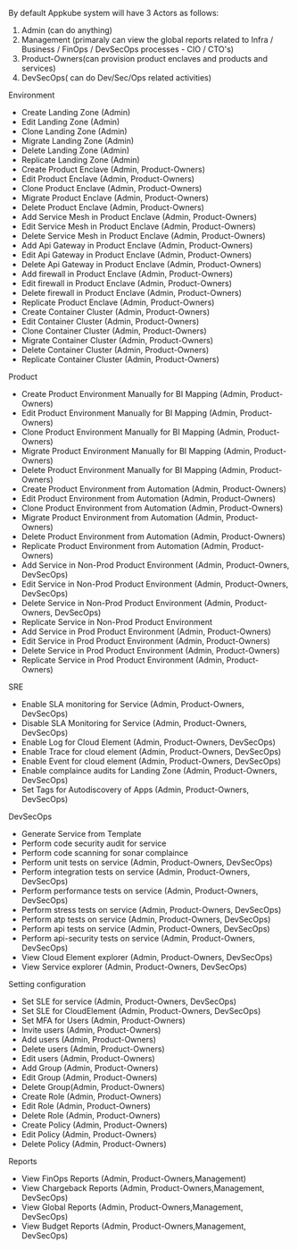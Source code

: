 By default Appkube system will have 3 Actors as follows:

1. Admin (can do anything)
2. Management (primaraly can view the global reports related to Infra / Business / FinOps / DevSecOps processes - CIO / CTO's)
3. Product-Owners(can provision product enclaves and products and services)
4. DevSecOps( can do Dev/Sec/Ops related activities)

Environment 

-	Create Landing Zone (Admin)
-	Edit Landing Zone (Admin)
-	Clone Landing Zone (Admin)
-	Migrate Landing Zone (Admin)
-	Delete Landing Zone (Admin)
-	Replicate Landing Zone (Admin)
-	Create Product Enclave (Admin, Product-Owners)
-	Edit Product Enclave (Admin, Product-Owners)
-	Clone Product Enclave (Admin, Product-Owners)
-	Migrate Product Enclave (Admin, Product-Owners)
-	Delete Product Enclave (Admin, Product-Owners)
-	Add Service Mesh in Product Enclave (Admin, Product-Owners)
-	Edit Service Mesh in Product Enclave (Admin, Product-Owners)
-	Delete Service Mesh in Product Enclave (Admin, Product-Owners)
-	Add Api Gateway in Product Enclave (Admin, Product-Owners)
-	Edit Api Gateway in Product Enclave (Admin, Product-Owners)
-	Delete Api Gateway in Product Enclave (Admin, Product-Owners)
-	Add firewall in Product Enclave (Admin, Product-Owners)
-	Edit firewall in Product Enclave (Admin, Product-Owners)
-	Delete firewall in Product Enclave (Admin, Product-Owners)
-	Replicate Product Enclave (Admin, Product-Owners)
-	Create Container Cluster (Admin, Product-Owners)
-	Edit Container Cluster (Admin, Product-Owners)
-	Clone Container Cluster (Admin, Product-Owners)
-	Migrate Container Cluster (Admin, Product-Owners)
-	Delete Container Cluster (Admin, Product-Owners)
-	Replicate Container Cluster (Admin, Product-Owners)

Product 

-	Create Product Environment Manually for BI Mapping (Admin, Product-Owners)
-	Edit Product Environment Manually for BI Mapping (Admin, Product-Owners)
-	Clone Product Environment Manually for BI Mapping (Admin, Product-Owners)
-	Migrate Product Environment Manually for BI Mapping (Admin, Product-Owners)
-	Delete Product Environment Manually for BI Mapping (Admin, Product-Owners)
-	Create Product Environment from Automation (Admin, Product-Owners)
-	Edit Product Environment from Automation (Admin, Product-Owners)
-	Clone Product Environment from Automation (Admin, Product-Owners)
-	Migrate Product Environment from Automation (Admin, Product-Owners)
-	Delete Product Environment from Automation (Admin, Product-Owners)
-	Replicate Product Environment from Automation (Admin, Product-Owners)
-	Add Service in Non-Prod Product Environment (Admin, Product-Owners, DevSecOps)
-	Edit Service in Non-Prod Product Environment (Admin, Product-Owners, DevSecOps)
-	Delete Service in Non-Prod Product Environment (Admin, Product-Owners, DevSecOps)
-	Replicate Service in Non-Prod Product Environment
-	Add Service in Prod Product Environment (Admin, Product-Owners)
-	Edit Service in Prod Product Environment (Admin, Product-Owners)
-	Delete Service in Prod Product Environment (Admin, Product-Owners)
-	Replicate Service in Prod Product Environment (Admin, Product-Owners)
	
SRE 

-	Enable SLA monitoring for Service (Admin, Product-Owners, DevSecOps)
-	Disable SLA Monitoring for Service (Admin, Product-Owners, DevSecOps)
-	Enable Log for Cloud Element (Admin, Product-Owners, DevSecOps)
-	Enable Trace for cloud element (Admin, Product-Owners, DevSecOps)
-	Enable Event for cloud element (Admin, Product-Owners, DevSecOps)
-	Enable complaince audits for Landing Zone (Admin, Product-Owners, DevSecOps)
-	Set Tags for Autodiscovery of Apps (Admin, Product-Owners, DevSecOps)

DevSecOps

-	Generate Service from Template
-	Perform code security audit for service
-	Perform code scanning for sonar complaince
-	Perform unit tests on service (Admin, Product-Owners, DevSecOps)
-	Perform integration tests on service (Admin, Product-Owners, DevSecOps)
-	Perform performance tests on service (Admin, Product-Owners, DevSecOps)
-	Perform stress tests on service (Admin, Product-Owners, DevSecOps)
-	Perform atp tests on service (Admin, Product-Owners, DevSecOps)
-	Perform api tests on service (Admin, Product-Owners, DevSecOps)
-	Perform api-security tests on service (Admin, Product-Owners, DevSecOps)
-	View Cloud Element explorer (Admin, Product-Owners, DevSecOps)
-	View Service explorer (Admin, Product-Owners, DevSecOps)

Setting configuration

-	Set SLE for service (Admin, Product-Owners, DevSecOps)
-	Set SLE for CloudElement (Admin, Product-Owners, DevSecOps)
-	Set MFA for Users (Admin, Product-Owners)
-	Invite users (Admin, Product-Owners)
-	Add users (Admin, Product-Owners)
-	Delete users (Admin, Product-Owners)
-	Edit users (Admin, Product-Owners)
-	Add Group (Admin, Product-Owners)
-	Edit Group (Admin, Product-Owners)
-	Delete Group(Admin, Product-Owners)
-	Create Role (Admin, Product-Owners)
-	Edit Role (Admin, Product-Owners)
-	Delete Role (Admin, Product-Owners)
-	Create Policy (Admin, Product-Owners)
-	Edit Policy (Admin, Product-Owners)
-	Delete Policy (Admin, Product-Owners)

Reports 

-	View FinOps Reports (Admin, Product-Owners,Management)	
-	View Chargeback Reports (Admin, Product-Owners,Management, DevSecOps)
-	View Global Reports (Admin, Product-Owners,Management, DevSecOps)
-	View Budget Reports (Admin, Product-Owners,Management, DevSecOps)	